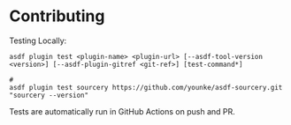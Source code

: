 # Contributing

Testing Locally:

```shell
asdf plugin test <plugin-name> <plugin-url> [--asdf-tool-version <version>] [--asdf-plugin-gitref <git-ref>] [test-command*]

#
asdf plugin test sourcery https://github.com/younke/asdf-sourcery.git "sourcery --version"
```

Tests are automatically run in GitHub Actions on push and PR.
